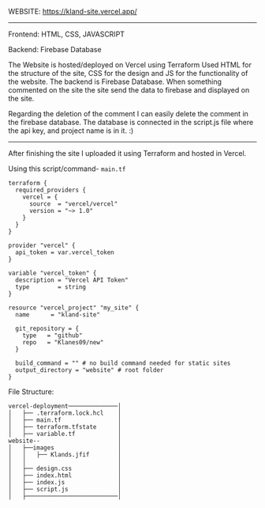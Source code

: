 WEBSITE: https://kland-site.vercel.app/
___________________________________________________________________________________________________________________________________________________________

Frontend: HTML, CSS, JAVASCRIPT

Backend: Firebase Database


The Website is hosted/deployed on Vercel using Terraform
Used HTML for the structure of the site, CSS for the design and JS for the functionality of the website.
The backend is Firebase Database. When something commented on the site the site send the data to firebase and displayed on the site.

Regarding the deletion of the comment I can easily delete the comment in the firebase database.
The database is connected in the script.js file where the api key, and project name is in it. :)

____________________________________________________________________________________________________________________________________________________________

After finishing the site I uploaded it using Terraform and hosted in Vercel.

Using this script/command- `main.tf`

    terraform {
      required_providers {
        vercel = {
          source  = "vercel/vercel"
          version = "~> 1.0"
        }
      }
    }

    provider "vercel" {
      api_token = var.vercel_token
    }

    variable "vercel_token" {
      description = "Vercel API Token"
      type        = string
    }

    resource "vercel_project" "my_site" {
      name      = "kland-site"

      git_repository = {
        type   = "github"
        repo   = "Klanes09/new"
      }

      build_command = "" # no build command needed for static sites
      output_directory = "website" # root folder
    }



File Structure:
    
    vercel-deployment──────────────│ 
    │   ├── .terraform.lock.hcl    │ 
    │   ├── main.tf                │ 
    │   ├── terraform.tfstate      │ 
    │   ├── variable.tf            │ 
    website--                      │ 
    │   ├──images                  │ 
    │   │   ├── Klands.jfif        │ 
    │   │                          │ 
    │   ├── design.css             │ 
    │   ├── index.html             │ 
    │   ├── index.js               │ 
    │   ├── script.js              │ 
    │   ├──────────────────────────│ 
